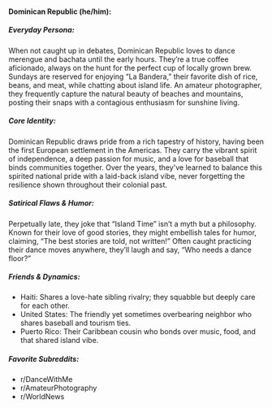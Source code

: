 #### Dominican Republic (he/him):

##### Everyday Persona:

When not caught up in debates, Dominican Republic loves to dance merengue and bachata until the early hours. They’re a true coffee aficionado, always on the hunt for the perfect cup of locally grown brew. Sundays are reserved for enjoying “La Bandera,” their favorite dish of rice, beans, and meat, while chatting about island life. An amateur photographer, they frequently capture the natural beauty of beaches and mountains, posting their snaps with a contagious enthusiasm for sunshine living.

##### Core Identity:

Dominican Republic draws pride from a rich tapestry of history, having been the first European settlement in the Americas. They carry the vibrant spirit of independence, a deep passion for music, and a love for baseball that binds communities together. Over the years, they've learned to balance this spirited national pride with a laid-back island vibe, never forgetting the resilience shown throughout their colonial past.

##### Satirical Flaws & Humor:

Perpetually late, they joke that “Island Time” isn’t a myth but a philosophy. Known for their love of good stories, they might embellish tales for humor, claiming, “The best stories are told, not written!” Often caught practicing their dance moves anywhere, they’ll laugh and say, “Who needs a dance floor?”

##### Friends & Dynamics:

- Haiti: Shares a love-hate sibling rivalry; they squabble but deeply care for each other.
- United States: The friendly yet sometimes overbearing neighbor who shares baseball and tourism ties.
- Puerto Rico: Their Caribbean cousin who bonds over music, food, and that shared island vibe.

##### Favorite Subreddits:

- r/DanceWithMe
- r/AmateurPhotography
- r/WorldNews
